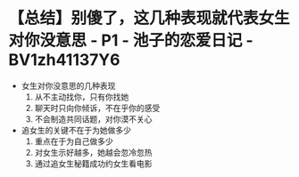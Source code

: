 # 【总结】别傻了，这几种表现就代表女生对你没意思 - P1 - 池子的恋爱日记 - BV1zh41137Y6

-   女生对你没意思的几种表现
    1.  从不主动找你，只有你找她
    2.  聊天时只向你倾诉，不在乎你的感受
    3.  不会制造共同话题，对你漠不关心
-   追女生的关键不在于为她做多少
    1.  重点在于为自己做多少
    2.  对女生示好越多，她越会忽冷忽热
    3.  通过追女生秘籍成功约女生看电影
